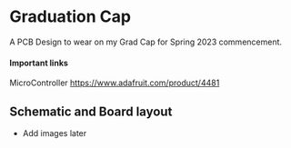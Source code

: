 # Graduation Cap
A PCB Design to wear on my Grad Cap for Spring 2023 commencement.

#### Important links

MicroController
https://www.adafruit.com/product/4481

## Schematic and Board layout

- Add images later
